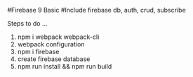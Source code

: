 #Firebase 9 Basic
#Include firebase db, auth, crud, subscribe


Steps to do ...
1. npm i webpack webpack-cli
2. webpack configuration
3. npm i firebase
4. create firebase database 
5. npm run install && npm run build 